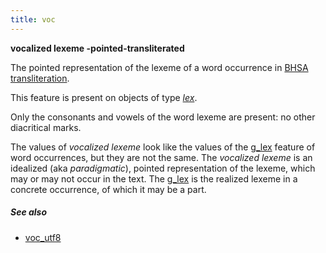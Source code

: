 ```yaml
---
title: voc
---
```


**vocalized lexeme -pointed-transliterated**

The pointed representation of the lexeme of a word occurrence in 
[BHSA transliteration]({{site.shebanqw}}/BHSA-Transcription).

This feature is present on objects of type [*lex*](otype).

Only the consonants and vowels of the word lexeme are present: no other diacritical marks.

The values of *vocalized lexeme* look like the values of the [g_lex](g_lex) feature
of word occurrences, but they are not the same.
The *vocalized lexeme* is an idealized (aka *paradigmatic*), pointed representation of the lexeme,
which may or may not occur in the text.
The [g_lex](g_lex) is the realized lexeme in a concrete occurrence, of which it may be a part.

##### See also

* [voc_utf8](voc_utf8)
